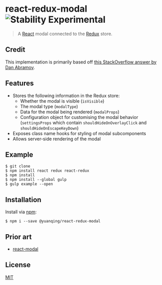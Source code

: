 # react-redux-modal ![Stability Experimental](http://img.shields.io/badge/stability-experimental-red.svg?style=flat)

> A [React](https://facebook.github.io/react/) modal connected to the [Redux](http://redux.js.org/) store.

## Credit

This implementation is primarily based off [this StackOverflow answer by Dan Abramov](http://stackoverflow.com/a/35641680).

## Features

- Stores the following information in the Redux store:
  - Whether the modal is visible (`isVisible`)
  - The modal type (`modalType`)
  - Data for the modal being rendered (`modalProps`)
  - Configuration object for customising the modal behavior (`settingsProps` which contain `shouldHideOnOverlayClick` and `shouldHideOnEscapeKeyDown`)
- Exposes class name hooks for styling of modal subcomponents
- Allows server-side rendering of the modal

## Example

```
$ git clone
$ npm install react redux react-redux
$ npm install
$ npm install --global gulp
$ gulp example --open
```

## Installation

Install via [npm](https://npmjs.com):

```
$ npm i --save @yuanqing/react-redux-modal
```

## Prior art

- [react-modal](https://github.com/reactjs/react-modal)

## License

[MIT](LICENSE.md)
